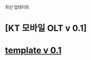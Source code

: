 최신 업데이트

# [KT 모바일 OLT v 0.1] 

# [template v 0.1](https://drive.google.com/file/d/1wwi0Cf6rrgpBx4_HIhDSQbqSkcEH-GdZ/view?usp=sharing)  
